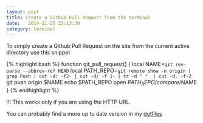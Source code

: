```yaml
---
layout: post
title: Create a Github Pull Request from the terminal
date:   2014-11-25 23:13:30
category: terminal
---
```


To simply create a Github Pull Request on the site from the current active directory use this snippet

{% highlight bash %}
 function git_pull_request()
 {
    local NAME=`git rev-parse --abbrev-ref HEAD`
    local PATH_REPO=`git remote show -n origin | grep Push | cut -d: -f2- | cut -d/ -f 1- | tr -d " "  | cut -d. -f-2`
    git push origin $NAME
    echo $PATH_REPO
    open $PATH_REPO/compare/$NAME
}
{% endhighlight %}

!!! This works only if you are using the HTTP URL.

You can probably find a more up to date version in my [dotfiles](https://github.com/genintho/dotfiles)


